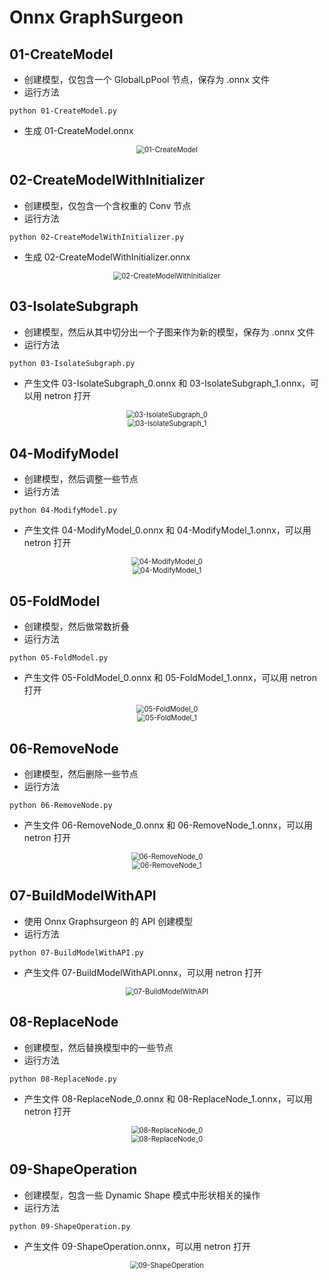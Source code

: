 # Onnx GraphSurgeon

## 01-CreateModel
+ 创建模型，仅包含一个 GlobalLpPool 节点，保存为 .onnx 文件
+ 运行方法
```shell
python 01-CreateModel.py
```
+ 生成 01-CreateModel.onnx

<div align="center" >
<img src="./01L.PNG" alt="01-CreateModel" style="zoom:80%;" />
</div>

## 02-CreateModelWithInitializer
+ 创建模型，仅包含一个含权重的 Conv 节点
+ 运行方法
```shell
python 02-CreateModelWithInitializer.py
```
+ 生成 02-CreateModelWithInitializer.onnx

<div align="center" >
<img src="./02L.PNG" alt="02-CreateModelWithInitializer" style="zoom:80%;" />
</div>

## 03-IsolateSubgraph
+ 创建模型，然后从其中切分出一个子图来作为新的模型，保存为 .onnx 文件
+ 运行方法
```shell
python 03-IsolateSubgraph.py
```
+ 产生文件 03-IsolateSubgraph_0.onnx 和 03-IsolateSubgraph_1.onnx，可以用 netron 打开

<div align="center" >
<img src="./0300L.PNG" alt="03-IsolateSubgraph_0" style="zoom:80%;" />
</div>
<div align="center" >
<img src="./0301L.PNG" alt="03-IsolateSubgraph_1" style="zoom:80%;" />
</div>

## 04-ModifyModel
+ 创建模型，然后调整一些节点
+ 运行方法
```shell
python 04-ModifyModel.py
```
+ 产生文件 04-ModifyModel_0.onnx 和 04-ModifyModel_1.onnx，可以用 netron 打开

<div align="center" >
<img src="./0400L.PNG" alt="04-ModifyModel_0" style="zoom:80%;" />
</div>
<div align="center" >
<img src="./0401L.png" alt="04-ModifyModel_1" style="zoom:80%;" />
</div>

## 05-FoldModel
+ 创建模型，然后做常数折叠
+ 运行方法
```shell
python 05-FoldModel.py
```
+ 产生文件 05-FoldModel_0.onnx 和 05-FoldModel_1.onnx，可以用 netron 打开

<div align="center" >
<img src="./0500L.PNG" alt="05-FoldModel_0" style="zoom:80%;" />
</div>
<div align="center" >
<img src="./0501L.PNG" alt="05-FoldModel_1" style="zoom:80%;" />
</div>

## 06-RemoveNode
+ 创建模型，然后删除一些节点
+ 运行方法
```shell
python 06-RemoveNode.py
```
+ 产生文件 06-RemoveNode_0.onnx 和 06-RemoveNode_1.onnx，可以用 netron 打开

<div align="center" >
<img src="./0600L.PNG" alt="06-RemoveNode_0" style="zoom:80%;" />
</div>
<div align="center" >
<img src="./0601L.PNG" alt="06-RemoveNode_1" style="zoom:80%;" />
</div>

## 07-BuildModelWithAPI
+ 使用 Onnx Graphsurgeon 的 API 创建模型
+ 运行方法
```shell
python 07-BuildModelWithAPI.py
```
+ 产生文件 07-BuildModelWithAPI.onnx，可以用 netron 打开

<div align="center" >
<img src="./0700L.PNG" alt="07-BuildModelWithAPI" style="zoom:80%;" />
</div>

## 08-ReplaceNode
+ 创建模型，然后替换模型中的一些节点
+ 运行方法
```shell
python 08-ReplaceNode.py
```
+ 产生文件 08-ReplaceNode_0.onnx 和 08-ReplaceNode_1.onnx，可以用 netron 打开

<div align="center" >
<img src="./0800L.PNG" alt="08-ReplaceNode_0" style="zoom:80%;" />
</div>
<div align="center" >
<img src="./08-ReplaceNode_1.png" alt="08-ReplaceNode_0" style="zoom:80%;" />
</div>

## 09-ShapeOperation
+ 创建模型，包含一些 Dynamic Shape 模式中形状相关的操作
+ 运行方法
```shell
python 09-ShapeOperation.py
```
+ 产生文件 09-ShapeOperation.onnx，可以用 netron 打开

<div align="center" >
<img src="./09L.PNG" alt="09-ShapeOperation" style="zoom:80%;" />
</div>

